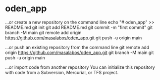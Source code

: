 # oden_app

…or create a new repository on the command line
echo "# oden_app" >> README.md
git init
git add README.md
git commit -m "first commit"
git branch -M main
git remote add origin https://github.com/masalabos/oden_app.git
git push -u origin main

…or push an existing repository from the command line
git remote add origin https://github.com/masalabos/oden_app.git
git branch -M main
git push -u origin main

…or import code from another repository
You can initialize this repository with code from a Subversion, Mercurial, or TFS project.


